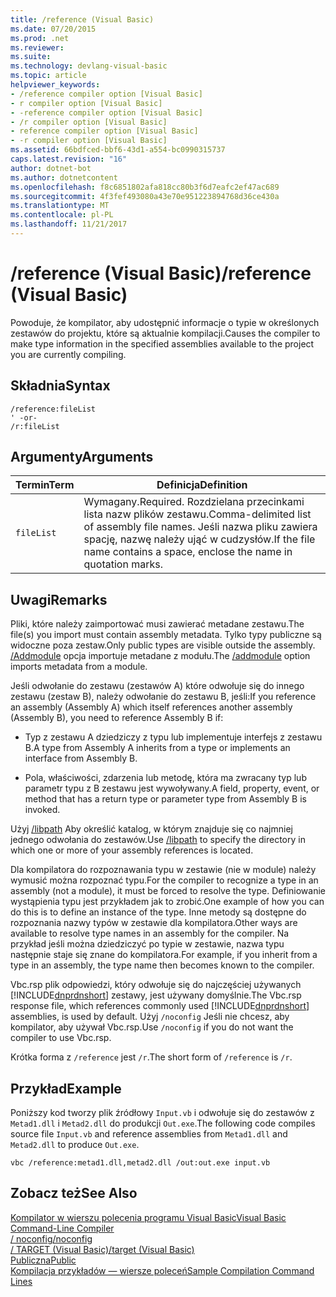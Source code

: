 ```yaml
---
title: /reference (Visual Basic)
ms.date: 07/20/2015
ms.prod: .net
ms.reviewer: 
ms.suite: 
ms.technology: devlang-visual-basic
ms.topic: article
helpviewer_keywords:
- /reference compiler option [Visual Basic]
- r compiler option [Visual Basic]
- -reference compiler option [Visual Basic]
- /r compiler option [Visual Basic]
- reference compiler option [Visual Basic]
- -r compiler option [Visual Basic]
ms.assetid: 66bdfced-bbf6-43d1-a554-bc0990315737
caps.latest.revision: "16"
author: dotnet-bot
ms.author: dotnetcontent
ms.openlocfilehash: f8c6851802afa818cc80b3f6d7eafc2ef47ac689
ms.sourcegitcommit: 4f3fef493080a43e70e951223894768d36ce430a
ms.translationtype: MT
ms.contentlocale: pl-PL
ms.lasthandoff: 11/21/2017
---
```

# <a name="reference-visual-basic"></a><span data-ttu-id="1b2bc-102">/reference (Visual Basic)</span><span class="sxs-lookup"><span data-stu-id="1b2bc-102">/reference (Visual Basic)</span></span>
<span data-ttu-id="1b2bc-103">Powoduje, że kompilator, aby udostępnić informacje o typie w określonych zestawów do projektu, które są aktualnie kompilacji.</span><span class="sxs-lookup"><span data-stu-id="1b2bc-103">Causes the compiler to make type information in the specified assemblies available to the project you are currently compiling.</span></span>  
  
## <a name="syntax"></a><span data-ttu-id="1b2bc-104">Składnia</span><span class="sxs-lookup"><span data-stu-id="1b2bc-104">Syntax</span></span>  
  
```  
/reference:fileList  
' -or-  
/r:fileList  
```  
  
## <a name="arguments"></a><span data-ttu-id="1b2bc-105">Argumenty</span><span class="sxs-lookup"><span data-stu-id="1b2bc-105">Arguments</span></span>  
  
|<span data-ttu-id="1b2bc-106">Termin</span><span class="sxs-lookup"><span data-stu-id="1b2bc-106">Term</span></span>|<span data-ttu-id="1b2bc-107">Definicja</span><span class="sxs-lookup"><span data-stu-id="1b2bc-107">Definition</span></span>|  
|---|---|  
|`fileList`|<span data-ttu-id="1b2bc-108">Wymagany.</span><span class="sxs-lookup"><span data-stu-id="1b2bc-108">Required.</span></span> <span data-ttu-id="1b2bc-109">Rozdzielana przecinkami lista nazw plików zestawu.</span><span class="sxs-lookup"><span data-stu-id="1b2bc-109">Comma-delimited list of assembly file names.</span></span> <span data-ttu-id="1b2bc-110">Jeśli nazwa pliku zawiera spację, nazwę należy ująć w cudzysłów.</span><span class="sxs-lookup"><span data-stu-id="1b2bc-110">If the file name contains a space, enclose the name in quotation marks.</span></span>|  
  
## <a name="remarks"></a><span data-ttu-id="1b2bc-111">Uwagi</span><span class="sxs-lookup"><span data-stu-id="1b2bc-111">Remarks</span></span>  
 <span data-ttu-id="1b2bc-112">Pliki, które należy zaimportować musi zawierać metadane zestawu.</span><span class="sxs-lookup"><span data-stu-id="1b2bc-112">The file(s) you import must contain assembly metadata.</span></span> <span data-ttu-id="1b2bc-113">Tylko typy publiczne są widoczne poza zestaw.</span><span class="sxs-lookup"><span data-stu-id="1b2bc-113">Only public types are visible outside the assembly.</span></span> <span data-ttu-id="1b2bc-114">[/Addmodule](../../../visual-basic/reference/command-line-compiler/addmodule.md) opcja importuje metadane z modułu.</span><span class="sxs-lookup"><span data-stu-id="1b2bc-114">The [/addmodule](../../../visual-basic/reference/command-line-compiler/addmodule.md) option imports metadata from a module.</span></span>  
  
 <span data-ttu-id="1b2bc-115">Jeśli odwołanie do zestawu (zestawów A) które odwołuje się do innego zestawu (zestaw B), należy odwołanie do zestawu B, jeśli:</span><span class="sxs-lookup"><span data-stu-id="1b2bc-115">If you reference an assembly (Assembly A) which itself references another assembly (Assembly B), you need to reference Assembly B if:</span></span>  
  
-   <span data-ttu-id="1b2bc-116">Typ z zestawu A dziedziczy z typu lub implementuje interfejs z zestawu B.</span><span class="sxs-lookup"><span data-stu-id="1b2bc-116">A type from Assembly A inherits from a type or implements an interface from Assembly B.</span></span>  
  
-   <span data-ttu-id="1b2bc-117">Pola, właściwości, zdarzenia lub metodę, która ma zwracany typ lub parametr typu z B zestawu jest wywoływany.</span><span class="sxs-lookup"><span data-stu-id="1b2bc-117">A field, property, event, or method that has a return type or parameter type from Assembly B is invoked.</span></span>  
  
 <span data-ttu-id="1b2bc-118">Użyj [/libpath](../../../visual-basic/reference/command-line-compiler/libpath.md) Aby określić katalog, w którym znajduje się co najmniej jednego odwołania do zestawów.</span><span class="sxs-lookup"><span data-stu-id="1b2bc-118">Use [/libpath](../../../visual-basic/reference/command-line-compiler/libpath.md) to specify the directory in which one or more of your assembly references is located.</span></span>  
  
 <span data-ttu-id="1b2bc-119">Dla kompilatora do rozpoznawania typu w zestawie (nie w module) należy wymusić można rozpoznać typu.</span><span class="sxs-lookup"><span data-stu-id="1b2bc-119">For the compiler to recognize a type in an assembly (not a module), it must be forced to resolve the type.</span></span> <span data-ttu-id="1b2bc-120">Definiowanie wystąpienia typu jest przykładem jak to zrobić.</span><span class="sxs-lookup"><span data-stu-id="1b2bc-120">One example of how you can do this is to define an instance of the type.</span></span> <span data-ttu-id="1b2bc-121">Inne metody są dostępne do rozpoznania nazwy typów w zestawie dla kompilatora.</span><span class="sxs-lookup"><span data-stu-id="1b2bc-121">Other ways are available to resolve type names in an assembly for the compiler.</span></span> <span data-ttu-id="1b2bc-122">Na przykład jeśli można dziedziczyć po typie w zestawie, nazwa typu następnie staje się znane do kompilatora.</span><span class="sxs-lookup"><span data-stu-id="1b2bc-122">For example, if you inherit from a type in an assembly, the type name then becomes known to the compiler.</span></span>  
  
 <span data-ttu-id="1b2bc-123">Vbc.rsp plik odpowiedzi, który odwołuje się do najczęściej używanych [!INCLUDE[dnprdnshort](~/includes/dnprdnshort-md.md)] zestawy, jest używany domyślnie.</span><span class="sxs-lookup"><span data-stu-id="1b2bc-123">The Vbc.rsp response file, which references commonly used [!INCLUDE[dnprdnshort](~/includes/dnprdnshort-md.md)] assemblies, is used by default.</span></span> <span data-ttu-id="1b2bc-124">Użyj `/noconfig` Jeśli nie chcesz, aby kompilator, aby używał Vbc.rsp.</span><span class="sxs-lookup"><span data-stu-id="1b2bc-124">Use `/noconfig` if you do not want the compiler to use Vbc.rsp.</span></span>  
  
 <span data-ttu-id="1b2bc-125">Krótka forma z `/reference` jest `/r`.</span><span class="sxs-lookup"><span data-stu-id="1b2bc-125">The short form of `/reference` is `/r`.</span></span>  
  
## <a name="example"></a><span data-ttu-id="1b2bc-126">Przykład</span><span class="sxs-lookup"><span data-stu-id="1b2bc-126">Example</span></span>  
 <span data-ttu-id="1b2bc-127">Poniższy kod tworzy plik źródłowy `Input.vb` i odwołuje się do zestawów z `Metad1.dll` i `Metad2.dll` do produkcji `Out.exe`.</span><span class="sxs-lookup"><span data-stu-id="1b2bc-127">The following code compiles source file `Input.vb` and reference assemblies from `Metad1.dll` and `Metad2.dll` to produce `Out.exe`.</span></span>  
  
```  
vbc /reference:metad1.dll,metad2.dll /out:out.exe input.vb  
```  
  
## <a name="see-also"></a><span data-ttu-id="1b2bc-128">Zobacz też</span><span class="sxs-lookup"><span data-stu-id="1b2bc-128">See Also</span></span>  
 [<span data-ttu-id="1b2bc-129">Kompilator w wierszu polecenia programu Visual Basic</span><span class="sxs-lookup"><span data-stu-id="1b2bc-129">Visual Basic Command-Line Compiler</span></span>](../../../visual-basic/reference/command-line-compiler/index.md)  
 [<span data-ttu-id="1b2bc-130">/ noconfig</span><span class="sxs-lookup"><span data-stu-id="1b2bc-130">/noconfig</span></span>](../../../visual-basic/reference/command-line-compiler/noconfig.md)  
 [<span data-ttu-id="1b2bc-131">/ TARGET (Visual Basic)</span><span class="sxs-lookup"><span data-stu-id="1b2bc-131">/target (Visual Basic)</span></span>](../../../visual-basic/reference/command-line-compiler/target.md)  
 [<span data-ttu-id="1b2bc-132">Publiczna</span><span class="sxs-lookup"><span data-stu-id="1b2bc-132">Public</span></span>](../../../visual-basic/language-reference/modifiers/public.md)  
 [<span data-ttu-id="1b2bc-133">Kompilacja przykładów — wiersze poleceń</span><span class="sxs-lookup"><span data-stu-id="1b2bc-133">Sample Compilation Command Lines</span></span>](../../../visual-basic/reference/command-line-compiler/sample-compilation-command-lines.md)
